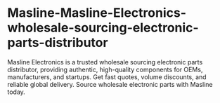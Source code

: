 # Masline-Masline-Electronics-wholesale-sourcing-electronic-parts-distributor
Masline Electronics is a trusted wholesale sourcing electronic parts distributor, providing authentic, high-quality components for OEMs, manufacturers, and startups. Get fast quotes, volume discounts, and reliable global delivery. Source wholesale electronic parts with Masline today.

